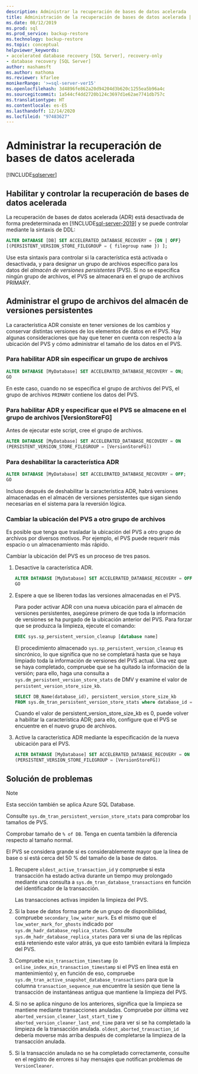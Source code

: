 ```yaml
---
description: Administrar la recuperación de bases de datos acelerada
title: Administración de la recuperación de bases de datos acelerada | Microsoft Docs
ms.date: 08/12/2019
ms.prod: sql
ms.prod_service: backup-restore
ms.technology: backup-restore
ms.topic: conceptual
helpviewer_keywords:
- accelerated database recovery [SQL Server], recovery-only
- database recovery [SQL Server]
author: mashamsft
ms.author: mathoma
ms.reviewer: kfarlee
monikerRange: '>=sql-server-ver15'
ms.openlocfilehash: 3d4896fe862a20d94204d3b620c1255ea5b96a4c
ms.sourcegitcommit: 1a544cf4dd2720b124c3697d1e62ae7741db757c
ms.translationtype: HT
ms.contentlocale: es-ES
ms.lasthandoff: 12/14/2020
ms.locfileid: "97483627"
---
```

# <a name="manage-accelerated-database-recovery"></a>Administrar la recuperación de bases de datos acelerada

[!INCLUDE[sqlserver](../includes/applies-to-version/sqlserver2019.md)]

## <a name="enabling-and-controlling-adr"></a>Habilitar y controlar la recuperación de bases de datos acelerada

La recuperación de bases de datos acelerada (ADR) está desactivada de forma predeterminada en [!INCLUDE[sql-server-2019](../includes/sssqlv15-md.md)] y se puede controlar mediante la sintaxis de DDL:
```sql
ALTER DATABASE [DB] SET ACCELERATED_DATABASE_RECOVERY = {ON | OFF}
[(PERSISTENT_VERSION_STORE_FILEGROUP = { filegroup name }) ];

```

Use esta sintaxis para controlar si la característica está activada o desactivada, y para designar un grupo de archivos específico para los datos del *almacén de versiones persistentes* (PVS). Si no se especifica ningún grupo de archivos, el PVS se almacenará en el grupo de archivos PRIMARY.

## <a name="managing-the-persistent-version-store-filegroup"></a>Administrar el grupo de archivos del almacén de versiones persistentes
La característica ADR consiste en tener versiones de los cambios y conservar distintas versiones de los elementos de datos en el PVS.
Hay algunas consideraciones que hay que tener en cuenta con respecto a la ubicación del PVS y cómo administrar el tamaño de los datos en el PVS.

### <a name="to-enable-adr-without-specifying-a-filegroup"></a>Para habilitar ADR sin especificar un grupo de archivos

```sql
ALTER DATABASE [MyDatabase] SET ACCELERATED_DATABASE_RECOVERY = ON;
GO
```

En este caso, cuando no se especifica el grupo de archivos del PVS, el grupo de archivos `PRIMARY` contiene los datos del PVS.

### <a name="to-enable-adr-and-specify-that-the-pvs-should-be-stored-in-the-versionstorefg-filegroup"></a>Para habilitar ADR y especificar que el PVS se almacene en el grupo de archivos [VersionStoreFG]

Antes de ejecutar este script, cree el grupo de archivos.

```sql
ALTER DATABASE [MyDatabase] SET ACCELERATED_DATABASE_RECOVERY = ON
(PERSISTENT_VERSION_STORE_FILEGROUP = [VersionStoreFG])
```

### <a name="to-disable-the-adr-feature"></a>Para deshabilitar la característica ADR

```sql
ALTER DATABASE [MyDatabase] SET ACCELERATED_DATABASE_RECOVERY = OFF;
GO
```

Incluso después de deshabilitar la característica ADR, habrá versiones almacenadas en el almacén de versiones persistentes que sigan siendo necesarias en el sistema para la reversión lógica.

### <a name="change-the-location-of-the-pvs-to-a-different-filegroup"></a>Cambiar la ubicación del PVS a otro grupo de archivos

Es posible que tenga que trasladar la ubicación del PVS a otro grupo de archivos por diversos motivos. Por ejemplo, el PVS puede requerir más espacio o un almacenamiento más rápido.

Cambiar la ubicación del PVS es un proceso de tres pasos.

1. Desactive la característica ADR.

   ```sql
   ALTER DATABASE [MyDatabase] SET ACCELERATED_DATABASE_RECOVERY = OFF;
   GO
   ```

2. Espere a que se liberen todas las versiones almacenadas en el PVS.

   Para poder activar ADR con una nueva ubicación para el almacén de versiones persistentes, asegúrese primero de que toda la información de versiones se ha purgado de la ubicación anterior del PVS. Para forzar que se produzca la limpieza, ejecute el comando:

   ```sql
   EXEC sys.sp_persistent_version_cleanup [database name]
   ```

   El procedimiento almacenado `sys.sp_persistent_version_cleanup` es sincrónico, lo que significa que no se completará hasta que se haya limpiado toda la información de versiones del PVS actual.  Una vez que se haya completado, compruebe que se ha quitado la información de la versión; para ello, haga una consulta a `sys.dm_persistent_version_store_stats` de DMV y examine el valor de `persistent_version_store_size_kb`.

   ```sql
   SELECT DB_Name(database_id), persistent_version_store_size_kb 
   FROM sys.dm_tran_persistent_version_store_stats where database_id = [MyDatabaseID]
   ```

   Cuando el valor de persistent_version_store_size_kb es 0, puede volver a habilitar la característica ADR; para ello, configure que el PVS se encuentre en el nuevo grupo de archivos.

1. Active la característica ADR mediante la especificación de la nueva ubicación para el PVS.

   ```sql
   ALTER DATABASE [MyDatabase] SET ACCELERATED_DATABASE_RECOVERY = ON
   (PERSISTENT_VERSION_STORE_FILEGROUP = [VersionStoreFG])
   ```

## <a name="troubleshooting"></a>Solución de problemas

> [!NOTE]
> Esta sección también se aplica Azure SQL Database.

Consulte `sys.dm_tran_persistent_version_store_stats` para comprobar los tamaños de PVS.

Comprobar tamaño de `% of DB`. Tenga en cuenta también la diferencia respecto al tamaño normal.

El PVS se considera grande si es considerablemente mayor que la línea de base o si está cerca del 50 % del tamaño de la base de datos. 

1. Recupere `oldest_active_transaction_id` y compruebe si esta transacción ha estado activa durante un tiempo muy prolongado mediante una consulta a `sys.dm_tran_database_transactions` en función del identificador de la transacción.

   Las transacciones activas impiden la limpieza del PVS.

1. Si la base de datos forma parte de un grupo de disponibilidad, compruebe `secondary_low_water_mark`. Es el mismo que el `low_water_mark_for_ghosts` indicado por `sys.dm_hadr_database_replica_states`. Consulte `sys.dm_hadr_database_replica_states` para ver si una de las réplicas está reteniendo este valor atrás, ya que esto también evitará la limpieza del PVS.
1. Compruebe `min_transaction_timestamp` (o `online_index_min_transaction_timestamp` si el PVS en línea está en mantenimiento) y, en función de eso, compruebe `sys.dm_tran_active_snapshot_database_transactions` para que la columna `transaction_sequence_num` encuentre la sesión que tiene la transacción de instantáneas antigua que mantiene la limpieza del PVS.
1. Si no se aplica ninguno de los anteriores, significa que la limpieza se mantiene mediante transacciones anuladas. Compruebe por última vez `aborted_version_cleaner_last_start_time` y `aborted_version_cleaner_last_end_time` para ver si se ha completado la limpieza de la transacción anulada. `oldest_aborted_transaction_id` debería moverse más arriba después de completarse la limpieza de la transacción anulada.
1. Si la transacción anulada no se ha completado correctamente, consulte en el registro de errores si hay mensajes que notifican problemas de `VersionCleaner`.
